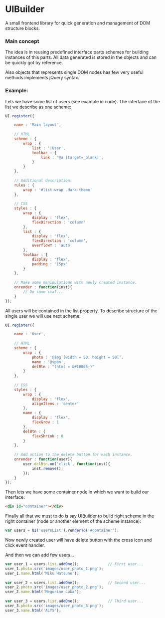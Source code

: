 # UIBuilder

A small frontend library for quick generation and management of 
DOM structure blocks.

### Main concept
The idea is in reusing predefined interface parts schemes for building 
instances of this parts. All data generated is stored in the objects and 
can be quickly got by reference. 

Also objects that represents single DOM nodes has few very useful methods
implements jQuery syntax.


### Example:
Lets we have some list of users (see example in code).
The interface of the list we describe as one scheme:

```js
UI.register({

    name : 'Main layout',
    
    // HTML
    scheme : {
        wrap : {
            list : '|User',
            toolbar : {
                link : '@a [target=_blank]',
            }
        }
    },
    
    // Additional description.
    rules : {
        wrap : '#list-wrap .dark-theme'
    },
    
    // CSS
    styles : {
        wrap : {
            display : 'flex',
            flexDirection : 'column'
        },
        list : {
            display : 'flex',
            flexDirection : 'column',
            overflowY : 'auto'
        },
        toolbar : {
            display : 'flex',
            padding : '15px'
        }
    },
    
    // Make some manipulations with newly created instance.
    onrender : function(inst){
        // Do some staf...
    }
});
```

All users will be contained in the list property.
To describe structure of the single user we will use next scheme:

```js
UI.register({

    name : 'User',
    
    // HTML
    scheme : {
        wrap : {
            photo : '@img [width = 50; height = 50]',
            name : '@span',
            delBtn : "(html = &#10005;)"
        }
    },
    
    // CSS
    styles : {
        wrap : {
            display : 'flex',
            alignItems : 'center'
        },
        name : {
            display : 'flex',
            flexGrow : 1
        },
        delBtn : {
            flexShrink : 0
        }
    },
    
    // Add action to the delete button for each instance.
    onrender : function(user){
        user.delBtn.on('click', function(inst){
            inst.remove();
        });
    }
});
```

Then lets we have some container node in which we want to build our interface:
```html
<div id="container"></div>
```

Finally all that we must to do is say UIBuilder 
to build right scheme in the right container (node or another element of the scheme instance):
```js
var users = UI('usersList').renderTo('#container');
```

Now newly created user will have delete button with the cross icon and click event handler. 

And then we can add few users...
```js
var user_1 = users.list.addOne();             // First user...
user_1.photo.src('images/user_photo_1.png');
user_1.name.html('Miku Hatsune');
 
var user_2 = users.list.addOne();             // Second user...
user_2.photo.src('images/user_photo_2.png');
user_2.name.html('Megurine Luka');
 
var user_3 = users.list.addOne();             // Third user...
user_3.photo.src('images/user_photo_3.png');
user_3.name.html('ALYS');
```
